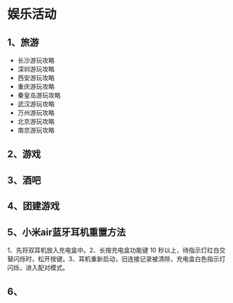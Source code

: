 # 娱乐活动

## 1、旅游
- 长沙游玩攻略
- 深圳游玩攻略
- 西安游玩攻略
- 重庆游玩攻略
- 秦皇岛游玩攻略
- 武汉游玩攻略
- 万州游玩攻略
- 北京游玩攻略
- 南京游玩攻略

## 2、游戏

## 3、酒吧

## 4、团建游戏

## 5、小米air蓝牙耳机重置方法
1、先将双耳机放入充电盒中。2、长按充电盒功能键 10 秒以上，待指示灯红白交替闪烁时，松开按键。3、耳机重新启动，旧连接记录被清除，充电盒白色指示灯闪烁，进入配对模式。

## 6、
